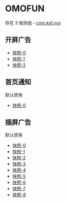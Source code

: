 # OMOFUN

存在 3 规则组 - [com.ksf.yyx](/src/apps/com.ksf.yyx.ts)

## 开屏广告

- [快照-0](https://i.gkd.li/i/12775918)
- [快照-1](https://i.gkd.li/i/12775919)
- [快照-2](https://i.gkd.li/i/12775926)

## 首页通知

默认禁用

- [快照-0](https://i.gkd.li/i/12775920)

## 插屏广告

默认禁用

- [快照-0](https://i.gkd.li/i/12775922)
- [快照-1](https://i.gkd.li/i/12775923)
- [快照-2](https://i.gkd.li/i/12998899)
- [快照-3](https://i.gkd.li/i/12775925)
- [快照-4](https://i.gkd.li/i/12775924)
- [快照-5](https://i.gkd.li/i/12775921)
- [快照-6](https://i.gkd.li/i/12776903)
- [快照-7](https://i.gkd.li/i/12789196)
- [快照-8](https://i.gkd.li/i/12789928)
